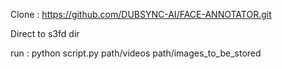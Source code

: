 Clone : https://github.com/DUBSYNC-AI/FACE-ANNOTATOR.git

Direct to s3fd dir

run : python script.py path/videos path/images_to_be_stored
